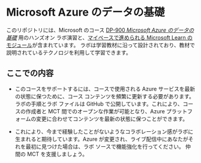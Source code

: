 # <a name="microsoft-azure-data-fundamentals"></a>Microsoft Azure のデータの基礎

このリポジトリには、Microsoft のコース [DP-900 *Microsoft Azure のデータの基礎*](https://docs.microsoft.com/en-us/learn/certifications/courses/dp-900t00) 用のハンズオン ラボ演習と、[マイペースで進められる Microsoft Learn のモジュール](https://docs.microsoft.com/en-us/users/23110622/collections/0kjyh8rn5gdrjj/)が含まれています。 ラボは学習教材に沿って設計されており、教材で説明されているテクノロジを利用して学習できます。 

## <a name="what-are-we-doing"></a>ここでの内容

- このコースをサポートするには、コースで使用される Azure サービスを最新の状態に保つために、コース コンテンツを頻繁に更新する必要があります。  ラボの手順とラボ ファイルは GitHub で公開しています。これにより、コースの作成者と MCT 間でのオープンな作業が可能となり、Azure プラットフォームの変更に合わせてコンテンツを最新の状態に保つことができます。

- これにより、今まで経験したことがないようなコラボレーション感がラボに生まれると期待しています。Azure が変更され、ライブ配信中にあなたがそれを最初に見つけた場合は、ラボ ソースで機能強化を行ってください。  仲間の MCT を支援しましょう。

